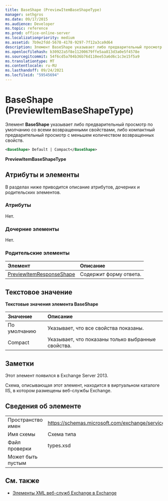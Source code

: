 ```yaml
---
title: BaseShape (PreviewItemBaseShapeType)
manager: sethgros
ms.date: 09/17/2015
ms.audience: Developer
ms.topic: reference
ms.prod: office-online-server
ms.localizationpriority: medium
ms.assetid: 7b9e2fdd-5678-4178-9297-7f12a3ca9d64
description: Элемент BaseShape указывает либо предварительный просмотр по умолчанию со всеми возвращенными свойствами, либо компактный предварительный просмотр с меньшем количеством возвращенных свойств.
ms.openlocfilehash: b30922a5f8e11200679ffe5aa813d3a0e5f4578e
ms.sourcegitcommit: 54f6cd5a704b36b76d110ee53a6d6c1c3e15f5a9
ms.translationtype: MT
ms.contentlocale: ru-RU
ms.lasthandoff: 09/24/2021
ms.locfileid: "59545694"
---
```

# <a name="baseshape-previewitembaseshapetype"></a>BaseShape (PreviewItemBaseShapeType)

Элемент **BaseShape** указывает либо предварительный просмотр по умолчанию со всеми возвращенными свойствами, либо компактный предварительный просмотр с меньшем количеством возвращенных свойств. 
  
```XML
<BaseShape> Default | Compact</BaseShape>
```

 **PreviewItemBaseShapeType**
## <a name="attributes-and-elements"></a>Атрибуты и элементы

В разделах ниже приводится описание атрибутов, дочерних и родительских элементов.
  
### <a name="attributes"></a>Атрибуты

Нет.
  
### <a name="child-elements"></a>Дочерние элементы

Нет.
  
### <a name="parent-elements"></a>Родительские элементы

|**Элемент**|**Описание**|
|:-----|:-----|
|[PreviewItemResponseShape](previewitemresponseshape.md) <br/> |Содержит форму ответа.  <br/> |
   
## <a name="text-value"></a>Текстовое значение

**Текстовые значения элемента BaseShape**

|**Значение**|**Описание**|
|:-----|:-----|
|По умолчанию  <br/> |Указывает, что все свойства показаны.  <br/> |
|Compact  <br/> |Указывает, что показаны только выбранные свойства.  <br/> |
   
## <a name="remarks"></a>Заметки

Этот элемент появился в Exchange Server 2013.
  
Схема, описывающая этот элемент, находится в виртуальном каталоге IIS, в котором размещены веб-службы Exchange.
  
## <a name="element-information"></a>Сведения об элементе

|||
|:-----|:-----|
|Пространство имен  <br/> |https://schemas.microsoft.com/exchange/services/2006/types  <br/> |
|Имя схемы  <br/> |Схема типа  <br/> |
|Файл проверки  <br/> |types.xsd  <br/> |
|Может быть пустым  <br/> ||
   
## <a name="see-also"></a>См. также



- [Элементы XML веб-служб Exchange в Exchange](ews-xml-elements-in-exchange.md)

